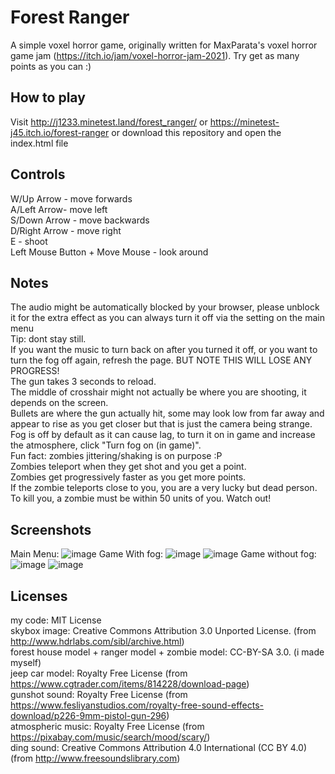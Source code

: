 # Forest Ranger
A simple voxel horror game, originally written for MaxParata's voxel horror game jam (https://itch.io/jam/voxel-horror-jam-2021).
Try get as many points as you can :)

## How to play
Visit http://j1233.minetest.land/forest_ranger/ or https://minetest-j45.itch.io/forest-ranger or download this repository and open the index.html file<br>

## Controls
W/Up Arrow - move forwards<br>
A/Left Arrow- move left<br>
S/Down Arrow - move backwards<br>
D/Right Arrow - move right<br>
E - shoot<br>
Left Mouse Button + Move Mouse - look around

## Notes
The audio might be automatically blocked by your browser, please unblock it for the extra effect as you can always turn it off via the setting on the main menu<br>
Tip: dont stay still.<br>
If you want the music to turn back on after you turned it off, or you want to turn the fog off again, refresh the page. BUT NOTE THIS WILL LOSE ANY PROGRESS!<br>
The gun takes 3 seconds to reload.<br>
The middle of crosshair might not actually be where you are shooting, it depends on the screen. <br>
Bullets are where the gun actually hit, some may look low from far away and appear to rise as you get closer but that is just the camera being strange. <br>
Fog is off by default as it can cause lag, to turn it on in game and increase the atmosphere, click "Turn fog on (in game)".<br>
Fun fact: zombies jittering/shaking is on purpose :P<br>
Zombies teleport when they get shot and you get a point.<br>
Zombies get progressively faster as you get more points.<br>
If the zombie teleports close to you, you are a very lucky but dead person.<br>
To kill you, a zombie must be within 50 units of you. Watch out!

## Screenshots
Main Menu:
![image](https://user-images.githubusercontent.com/55553015/139248801-54c27935-fe1c-4b03-969d-df8889fd4260.png)
Game With fog:
![image](https://user-images.githubusercontent.com/55553015/139248863-df535ee1-bde5-43bf-ac4d-e0653c387c1b.png)
![image](https://user-images.githubusercontent.com/55553015/139248880-ab73ff52-e109-4998-89c2-cf21c4c137cb.png)
Game without fog:
![image](https://user-images.githubusercontent.com/55553015/139248915-7e94873a-7100-44d8-898d-ec012362ce52.png)
![image](https://user-images.githubusercontent.com/55553015/139248929-9b83a998-d142-42a7-8c75-b0088adacacf.png)

## Licenses
my code: MIT License<br>
skybox image: Creative Commons Attribution 3.0 Unported License. (from http://www.hdrlabs.com/sibl/archive.html)<br>
forest house model + ranger model + zombie model: CC-BY-SA 3.0. (i made myself)<br>
jeep car model: Royalty Free License (from https://www.cgtrader.com/items/814228/download-page)<br>
gunshot sound: Royalty Free License (from https://www.fesliyanstudios.com/royalty-free-sound-effects-download/p226-9mm-pistol-gun-296)<br>
atmospheric music: Royalty Free License (from https://pixabay.com/music/search/mood/scary/)<br>
ding sound: Creative Commons Attribution 4.0 International (CC BY 4.0) (from http://www.freesoundslibrary.com)
